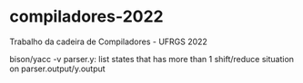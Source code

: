 # compiladores-2022
Trabalho da cadeira de Compiladores - UFRGS 2022


bison/yacc -v parser.y: list states that has more than 1 shift/reduce situation on parser.output/y.output

